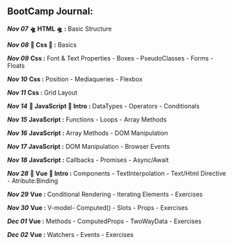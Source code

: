 

##  BootCamp Journal:
***Nov 07***   **🛸 HTML 🛸 :**  Basic Structure 

***Nov 08***   **🎨 Css 🎨 :**  Basics 

***Nov 09***    **Css :** Font & Text Properties - Boxes - PseudoClasses - Forms - Floats 

***Nov 10***    **Css :** Position - Mediaqueries - Flexbox 

***Nov 11***    **Css :**  Grid Layout 

***Nov 14***    **🐯 JavaScript 🐯 Intro :**  DataTypes - Operators - Conditionals 

***Nov 15***    **JavaScript :**  Functions - Loops - Array Methods 

***Nov 16***    **JavaScript :**  Array Methods - DOM Manipulation

***Nov 17***    **JavaScript :**  DOM Manipulation - Browser Events

***Nov 18***    **JavaScript :**  Callbacks - Promises - Async/Await

***Nov 28***    **🎠 Vue 🎠 Intro :**   Components - TextInterpolation - Text/Html Directive - Atribute:Binding
 
***Nov 29***    **Vue :** Conditional Rendering - Iterating Elements - Exercises

***Nov 30***    **Vue :**  V-model- Computed() - Slots - Props - Exercises

***Dec 01***    **Vue :**  Methods - ComputedProps - TwoWayData - Exercises

***Dec 02***    **Vue :**  Watchers - Events - Exercises






